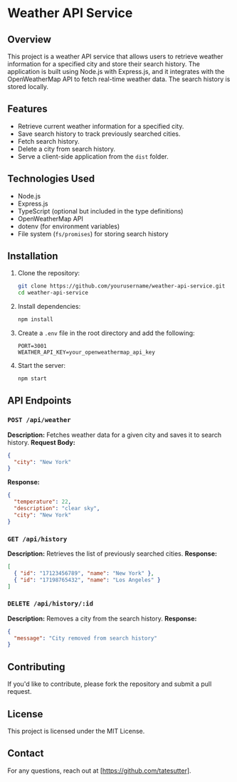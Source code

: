 # Weather API Service

## Overview
This project is a weather API service that allows users to retrieve weather information for a specified city and store their search history. The application is built using Node.js with Express.js, and it integrates with the OpenWeatherMap API to fetch real-time weather data. The search history is stored locally.

## Features
- Retrieve current weather information for a specified city.
- Save search history to track previously searched cities.
- Fetch search history.
- Delete a city from search history.
- Serve a client-side application from the `dist` folder.

## Technologies Used
- Node.js
- Express.js
- TypeScript (optional but included in the type definitions)
- OpenWeatherMap API
- dotenv (for environment variables)
- File system (`fs/promises`) for storing search history

## Installation

1. Clone the repository:
   ```sh
   git clone https://github.com/yourusername/weather-api-service.git
   cd weather-api-service
   ```

2. Install dependencies:
   ```sh
   npm install
   ```

3. Create a `.env` file in the root directory and add the following:
   ```env
   PORT=3001
   WEATHER_API_KEY=your_openweathermap_api_key
   ```

4. Start the server:
   ```sh
   npm start
   ```

## API Endpoints

### `POST /api/weather`
**Description:** Fetches weather data for a given city and saves it to search history.
**Request Body:**
```json
{
  "city": "New York"
}
```
**Response:**
```json
{
  "temperature": 22,
  "description": "clear sky",
  "city": "New York"
}
```

### `GET /api/history`
**Description:** Retrieves the list of previously searched cities.
**Response:**
```json
[
  { "id": "17123456789", "name": "New York" },
  { "id": "17198765432", "name": "Los Angeles" }
]
```

### `DELETE /api/history/:id`
**Description:** Removes a city from the search history.
**Response:**
```json
{
  "message": "City removed from search history"
}
```


## Contributing
If you'd like to contribute, please fork the repository and submit a pull request.

## License
This project is licensed under the MIT License.

## Contact
For any questions, reach out at [https://github.com/tatesutter].

